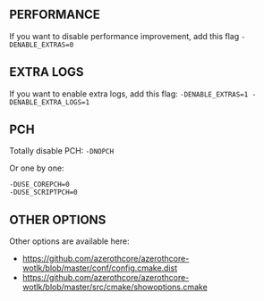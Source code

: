## PERFORMANCE

If you want to disable performance improvement, add this flag `-DENABLE_EXTRAS=0`

## EXTRA LOGS

If you want to enable extra logs, add this flag: `-DENABLE_EXTRAS=1 -DENABLE_EXTRA_LOGS=1`

## PCH

Totally disable PCH:
`-DNOPCH`

Or one by one:
```
-DUSE_COREPCH=0
-DUSE_SCRIPTPCH=0
```

## OTHER OPTIONS

Other options are available here:

* https://github.com/azerothcore/azerothcore-wotlk/blob/master/conf/config.cmake.dist
* https://github.com/azerothcore/azerothcore-wotlk/blob/master/src/cmake/showoptions.cmake
